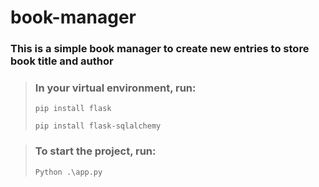 # book-manager
### This is a simple book manager to create new entries to store book title and author


>### In your virtual environment, run:
> 
> `pip install flask`
> 
> `pip install flask-sqlalchemy `


>### To start the project, run:
>`Python .\app.py`
